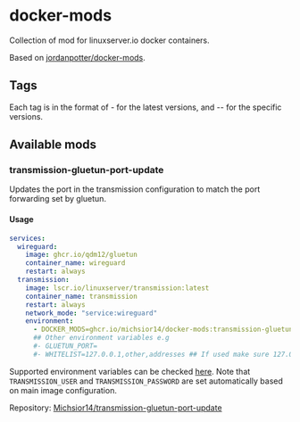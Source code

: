 # docker-mods

Collection of mod for linuxserver.io docker containers.

Based on [jordanpotter/docker-mods](https://github.com/jordanpotter/docker-mods).

## Tags

Each tag is in the format of <imagename>-<modname> for the latest versions, and <imagename>-<modname>-<version> for the specific versions.

## Available mods

### transmission-gluetun-port-update

Updates the port in the transmission configuration to match the port forwarding set by gluetun.

#### Usage

```yaml
services:
  wireguard:
    image: ghcr.io/qdm12/gluetun
    container_name: wireguard
    restart: always
  transmission:
    image: lscr.io/linuxserver/transmission:latest
    container_name: transmission
    restart: always
    network_mode: "service:wireguard"
    environment:
      - DOCKER_MODS=ghcr.io/michsior14/docker-mods:transmission-gluetun-port-update # or michaukrieg/docker-mods:transmission-gluetun-port-update
      ## Other environment variables e.g
      #- GLUETUN_PORT=
      #- WHITELIST=127.0.0.1,other,addresses ## If used make sure 127.0.0.1 is kept to avoid rcp errors
```

Supported environment variables can be checked [here](https://github.com/Michsior14/transmission-gluetun-port-update?tab=readme-ov-file#available-environment-variables). Note that `TRANSMISSION_USER` and `TRANSMISSION_PASSWORD` are set automatically based on main image configuration.

Repository: [Michsior14/transmission-gluetun-port-update](https://github.com/Michsior14/transmission-gluetun-port-update)
